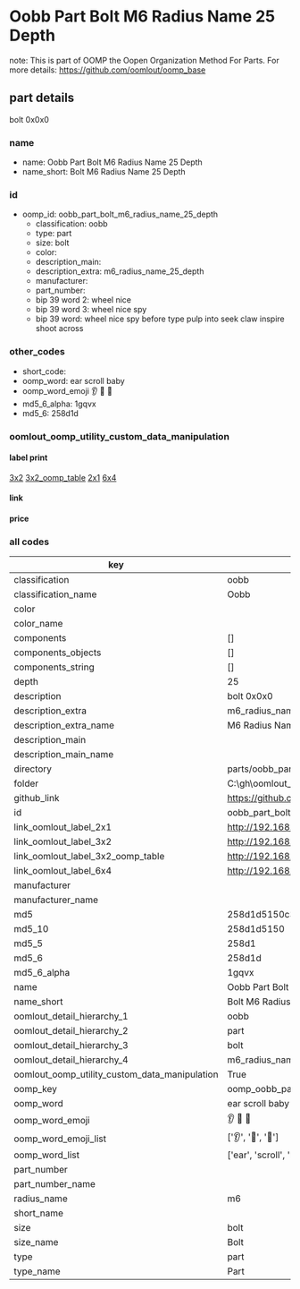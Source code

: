 # Oobb Part Bolt M6 Radius Name 25 Depth  

note: This is part of OOMP the Oopen Organization Method For Parts. For more details: https://github.com/oomlout/oomp_base

##  part details
  



bolt 0x0x0



### name
* name: Oobb Part Bolt M6 Radius Name 25 Depth
* name_short: Bolt M6 Radius Name 25 Depth
### id
* oomp_id: oobb_part_bolt_m6_radius_name_25_depth
  * classification: oobb
  * type: part
  * size: bolt
  * color: 
  * description_main: 
  * description_extra: m6_radius_name_25_depth
  * manufacturer: 
  * part_number: 
  * bip 39 word 2: wheel nice
  * bip 39 word 3: wheel nice spy
  * bip 39 word: wheel nice spy before type pulp into seek claw inspire shoot across

### other_codes
* short_code: 
* oomp_word: ear scroll baby
* oomp_word_emoji :ear: :scroll: :baby:
* md5_6_alpha: 1gqvx
* md5_6: 258d1d






### oomlout_oomp_utility_custom_data_manipulation
#### label print
[3x2](http://192.168.1.245:1112/?label=oomp%201gqvx)
[3x2_oomp_table](http://192.168.1.108:1112/?label=oomp%201gqvx)
[2x1](http://192.168.1.242:1112/?label=oomp%201gqvx)
[6x4](http://192.168.1.55:1112/?label=oomp%201gqvx)    

#### link

                              

#### price







### all codes 
| key | value |  
| --- | --- |  
| classification | oobb |  
| classification_name | Oobb |  
| color |  |  
| color_name |  |  
| components | [] |  
| components_objects | [] |  
| components_string | [] |  
| depth | 25 |  
| description | bolt 0x0x0 |  
| description_extra | m6_radius_name_25_depth |  
| description_extra_name | M6 Radius Name 25 Depth |  
| description_main |  |  
| description_main_name |  |  
| directory | parts/oobb_part_bolt_m6_radius_name_25_depth |  
| folder | C:\gh\oomlout_oobb_version_4_generated_parts\parts\oobb_part_bolt_m6_radius_name_25_depth |  
| github_link | https://github.com/oomlout/oomlout_oomp_part_src/tree/main/parts/oobb_part_bolt_m6_radius_name_25_depth |  
| id | oobb_part_bolt_m6_radius_name_25_depth |  
| link_oomlout_label_2x1 | http://192.168.1.242:1112/?label=oomp%201gqvx |  
| link_oomlout_label_3x2 | http://192.168.1.245:1112/?label=oomp%201gqvx |  
| link_oomlout_label_3x2_oomp_table | http://192.168.1.108:1112/?label=oomp%201gqvx |  
| link_oomlout_label_6x4 | http://192.168.1.55:1112/?label=oomp%201gqvx |  
| manufacturer |  |  
| manufacturer_name |  |  
| md5 | 258d1d5150c30ebab5f5e143a6a55fd0 |  
| md5_10 | 258d1d5150 |  
| md5_5 | 258d1 |  
| md5_6 | 258d1d |  
| md5_6_alpha | 1gqvx |  
| name | Oobb Part Bolt M6 Radius Name 25 Depth |  
| name_short | Bolt M6 Radius Name 25 Depth |  
| oomlout_detail_hierarchy_1 | oobb |  
| oomlout_detail_hierarchy_2 | part |  
| oomlout_detail_hierarchy_3 | bolt |  
| oomlout_detail_hierarchy_4 | m6_radius_name_25_depth |  
| oomlout_oomp_utility_custom_data_manipulation | True |  
| oomp_key | oomp_oobb_part_bolt_m6_radius_name_25_depth |  
| oomp_word | ear scroll baby |  
| oomp_word_emoji | :ear: :scroll: :baby: |  
| oomp_word_emoji_list | [':ear:', ':scroll:', ':baby:'] |  
| oomp_word_list | ['ear', 'scroll', 'baby'] |  
| part_number |  |  
| part_number_name |  |  
| radius_name | m6 |  
| short_name |  |  
| size | bolt |  
| size_name | Bolt |  
| type | part |  
| type_name | Part |  
